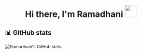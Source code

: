 # <p align="center">Hi there, I'm Ramadhani <img src="https://raw.githubusercontent.com/MartinHeinz/MartinHeinz/master/wave.gif" width="40" height="40"></p>

## :bar_chart: GitHub stats
![Ramadhani's GitHub stats](https://github-readme-stats.vercel.app/api?username=rdsarjito&theme=tokyonight&show_icons=true)

<!--
**rdsarjito/rdsarjito** is a ✨ _special_ ✨ repository because its `README.md` (this file) appears on your GitHub profile.

Here are some ideas to get you started:

- 🔭 I’m currently working on ...
- 🌱 I’m currently learning ...
- 👯 I’m looking to collaborate on ...
- 🤔 I’m looking for help with ...
- 💬 Ask me about ...
- 📫 How to reach me: ...
- 😄 Pronouns: ...
- ⚡ Fun fact: ...
-->
